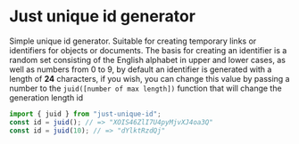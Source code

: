 ﻿# Just unique id generator

Simple unique id generator. Suitable for creating temporary links or identifiers for objects or documents. The basis for creating an identifier is a random set consisting of the English alphabet in upper and lower cases, as well as numbers from 0 to 9, by default an identifier is generated with a length of **24** characters, if you wish, you can change this value by passing a number to the `juid([number of max length])` function that will change the generation length id

```js
import { juid } from "just-unique-id";
const id = juid(); // => "XOIS46ZlI7U4pyMjvXJ4oa3Q"
const id = juid(10); // => "dYlktRzdQj"
```
